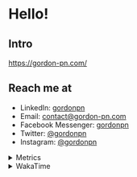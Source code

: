 # Hello!

## Intro

<https://gordon-pn.com/>

## Reach me at

- LinkedIn: [gordonpn](https://www.linkedin.com/in/gordonpn/)
- Email: [contact@gordon-pn.com](mailto:contact@gordon-pn.com)
- Facebook Messenger: [gordonpn](https://www.messenger.com/t/Gordonpn)
- Twitter: [@gordonpn](https://twitter.com/Gordonpn)
- Instagram: [@gordonpn](https://www.instagram.com/gordonpn/)

<details>
  <summary>Metrics</summary>

  <img align="center" src="https://github.com/gordonpn/gordonpn/blob/master/github-metrics.svg" alt="GitHub Metrics">

</details>

<details>
  <summary>WakaTime</summary>

  <!--START_SECTION:waka-->
📊 **This Week I Spent My Time On** 

```text
💬 Programming Languages: 
Other                    20 hrs 24 mins      █████████████████████████   98.12 % 
Java                     13 mins             ░░░░░░░░░░░░░░░░░░░░░░░░░   01.08 % 
INI                      3 mins              ░░░░░░░░░░░░░░░░░░░░░░░░░   00.30 % 
JSON                     3 mins              ░░░░░░░░░░░░░░░░░░░░░░░░░   00.27 % 
TypeScript               1 min               ░░░░░░░░░░░░░░░░░░░░░░░░░   00.10 % 

🔥 Editors: 
Chrome                   10 hrs 21 mins      ████████████░░░░░░░░░░░░░   49.80 % 
Slack                    4 hrs 24 mins       █████░░░░░░░░░░░░░░░░░░░░   21.22 % 
Messages                 1 hr 46 mins        ██░░░░░░░░░░░░░░░░░░░░░░░   08.50 % 
iTerm2                   1 hr 8 mins         █░░░░░░░░░░░░░░░░░░░░░░░░   05.48 % 
Firefox                  1 hr 8 mins         █░░░░░░░░░░░░░░░░░░░░░░░░   05.45 % 
```


 Last Updated on 26/10/2025 10:23:43 UTC
<!--END_SECTION:waka-->
</details>
